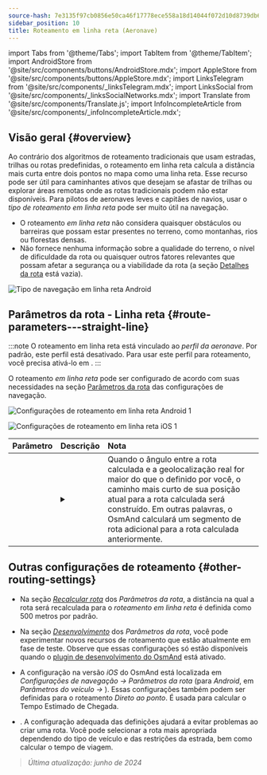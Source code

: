 ```yaml
---
source-hash: 7e3135f97cb0856e50ca46f17778ece558a18d14044f072d10d8739db6285192
sidebar_position: 10
title: Roteamento em linha reta (Aeronave)
---
```

import Tabs from '@theme/Tabs';
import TabItem from '@theme/TabItem';
import AndroidStore from '@site/src/components/buttons/AndroidStore.mdx';
import AppleStore from '@site/src/components/buttons/AppleStore.mdx';
import LinksTelegram from '@site/src/components/_linksTelegram.mdx';
import LinksSocial from '@site/src/components/_linksSocialNetworks.mdx';
import Translate from '@site/src/components/Translate.js';
import InfoIncompleteArticle from '@site/src/components/_infoIncompleteArticle.mdx';


<InfoIncompleteArticle/>


## Visão geral {#overview}

Ao contrário dos algoritmos de roteamento tradicionais que usam estradas, trilhas ou rotas predefinidas, o roteamento em linha reta calcula a distância mais curta entre dois pontos no mapa como uma linha reta. Esse recurso pode ser útil para caminhantes ativos que desejam se afastar de trilhas ou explorar áreas remotas onde as rotas tradicionais podem não estar disponíveis. Para pilotos de aeronaves leves e capitães de navios, usar o *tipo de roteamento em linha reta* pode ser muito útil na navegação.

<!-- ![Exemplo de navegação em linha reta Android 1](@site/static/img/navigation/routing/straight_line_routing_andr_1.png) ![Exemplo de navegação em linha reta Android 1](@site/static/img/navigation/routing/straight_line_routing_andr_2.png) -->

- O roteamento *em linha reta* não considera quaisquer obstáculos ou barreiras que possam estar presentes no terreno, como montanhas, rios ou florestas densas.
- Não fornece nenhuma informação sobre a qualidade do terreno, o nível de dificuldade da rota ou quaisquer outros fatores relevantes que possam afetar a segurança ou a viabilidade da rota (a seção [Detalhes da rota](../setup/route-details.md) está vazia).

![Tipo de navegação em linha reta Android](@site/static/img/navigation/routing/straight_line_routing_andr.png)


## Parâmetros da rota - Linha reta {#route-parameters---straight-line}

:::note
O roteamento em linha reta está vinculado ao *perfil da aeronave*. Por padrão, este perfil está desativado. Para usar este perfil para roteamento, você precisa ativá-lo em *<Translate android="true" ids="shared_string_menu,shared_string_settings,application_profiles"/>*.
:::

O roteamento *em linha reta* pode ser configurado de acordo com suas necessidades na seção [Parâmetros da rota](../guidance/navigation-settings.md#route-parameters) das configurações de navegação.

<Tabs groupId="operating-systems" queryString="operating-systems">

<TabItem value="android" label="Android">

![Configurações de roteamento em linha reta Android 1](@site/static/img/navigation/routing/aircraft_routing_andr.png)

</TabItem>

<TabItem value="ios" label="iOS">

![Configurações de roteamento em linha reta iOS 1](@site/static/img/navigation/routing/straight_line_ios.png)

</TabItem>

</Tabs>

| Parâmetro | Descrição | Nota |
|:------------|:---------------|:---------------|
| *<Translate android="true" ids="recalc_angle_dialog_title"/>* | <details><summary> <Translate android="true" ids="recalc_angle_dialog_descr"/> </summary>![Recálculo em linha reta Android](@site/static/img/navigation/routing/straight_line_recalculation_andr.png) </details> | Quando o ângulo entre a rota calculada e a geolocalização real for maior do que o definido por você, o caminho mais curto de sua posição atual para a rota calculada será construído. Em outras palavras, o OsmAnd calculará um segmento de rota adicional para a rota calculada anteriormente. |


## Outras configurações de roteamento {#other-routing-settings}

- Na seção [*Recalcular rota*](../../navigation/guidance/navigation-settings.md#recalculate-route) dos *Parâmetros da rota*, a distância na qual a rota será recalculada para o *roteamento em linha reta* é definida como 500 metros por padrão.

- Na seção [*Desenvolvimento*](../guidance/navigation-settings.md#development-settings) dos *Parâmetros da rota*, você pode experimentar novos recursos de roteamento que estão atualmente em fase de teste. Observe que essas configurações só estão disponíveis quando o [plugin de desenvolvimento do OsmAnd](../../plugins/development.md) está ativado.

- A configuração *[<Translate ios="true" ids="road_speeds"/>](../guidance/navigation-settings.md#road-speeds)* na versão *iOS* do OsmAnd está localizada em *Configurações de navegação → Parâmetros da rota* (para *Android*, em *Parâmetros do veículo → [<Translate android="true" ids="default_speed_setting_title"/>](../guidance/navigation-settings.md#default-speed--road-speeds)*). Essas configurações também podem ser definidas para o roteamento *Direto ao ponto*. É usada para calcular o Tempo Estimado de Chegada.

- *[<Translate ios="true" ids="vehicle_parameters"/>](../guidance/navigation-settings.md#vehicle-parameters)*. A configuração adequada das definições ajudará a evitar problemas ao criar uma rota. Você pode selecionar a rota mais apropriada dependendo do tipo de veículo e das restrições da estrada, bem como calcular o tempo de viagem.

> *Última atualização: junho de 2024*